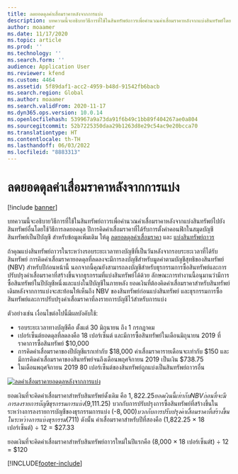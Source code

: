 ```yaml
---
title: ลดยอดดุลค่าเสื่อมราคาหลังจากการแบ่ง
description: บทความนี้จะอธิบายวิธีการที่ใช้ในสินทรัพย์ถาวรเพื่อคำนวณค่าเสื่อมราคาหลังจากแบ่งสินทรัพย์โดยใช้วิธีการลดยอดดุล
author: moaamer
ms.date: 11/17/2020
ms.topic: article
ms.prod: ''
ms.technology: ''
ms.search.form: ''
audience: Application User
ms.reviewer: kfend
ms.custom: 4464
ms.assetid: 5f89daf1-acc2-4959-b48d-91542fb6bacb
ms.search.region: Global
ms.author: moaamer
ms.search.validFrom: 2020-11-17
ms.dyn365.ops.version: 10.0.14
ms.openlocfilehash: 539967a9a73da91f6b49c1bb89f404267ae0a804
ms.sourcegitcommit: 52b7225350daa29b1263d8e29c54ac9e20bcca70
ms.translationtype: HT
ms.contentlocale: th-TH
ms.lasthandoff: 06/03/2022
ms.locfileid: "8883313"
---
```

# <a name="reduce-balance-depreciation-after-a-split"></a>ลดยอดดุลค่าเสื่อมราคาหลังจากการแบ่ง

[!include [banner](../includes/banner.md)]

บทความนี้จะอธิบายวิธีการที่ใช้ในสินทรัพย์ถาวรเพื่อคำนวณค่าเสื่อมราคาหลังจากแบ่งสินทรัพย์ไปยังสินทรัพย์อื่นโดยใช้วิธีการลดยอดดุล ปีการคิดค่าเสื่อมราคาที่ได้รับการตั้งค่าคอนฟิกในสมุดบัญชีสินทรัพย์เป็นปีบัญชี สำหรับข้อมูลเพิ่มเติม ให้ดู [ลดยอดดุลค่าเสื่อมราคา](reduce-balance-depreciation.md) และ [แบ่งสินทรัพย์ถาวร](tasks/split-fixed-asset.md)

ถ้าคุณแบ่งสินทรัพย์ถาวรในระหว่างรอบระยะเวลาทางบัญชีที่เป็นวันหลังจากรอบระยะเวลาที่ได้รับสินทรัพย์ การคิดค่าเสื่อมราคายอดดุลที่ลดลงจะมีการลงบัญชีสำหรับมูลค่าตามบัญชีสุทธิของสินทรัพย์ (NBV) สำหรับปีก่อนหน้านี้ นอกจากนี้คุณยังสามารถลงบัญชีสำหรับธุรกรรมการซื้อสินทรัพย์และการปรับปรุงค่าเสื่อมราคาที่สร้างขึ้นจากธุรกรรมที่แบ่งสินทรัพย์ได้ด้วย ลักษณะการทำงานนี้อนุมานว่ามีการซื้อสินทรัพย์ในปีบัญชีหนึ่งและแบ่งในปีบัญชีในภายหลัง ยอดเงินที่ต้องคิดค่าเสื่อมราคาสำหรับสินทรัพย์เดิมหลังจากการแบ่งจะสะท้อนให้เห็นถึง NBV ของสินทรัพย์ก่อนแบ่งสินทรัพย์ และธุรกรรมการซื้อสินทรัพย์และการปรับปรุงค่าเสื่อมราคาที่ลงรายการบัญชีไว้สำหรับการแบ่ง

ตัวอย่างเช่น เงื่อนไขต่อไปนี้มีผลบังคับใช้:

- รอบระยะเวลาทางบัญชีคือ ตั้งแต่ 30 มิถุนายน ถึง 1 กรกฎาคม
- เปอร์เซ็นต์ยอดดุลที่ลดลงคือ 18 เปอร์เซ็นต์ และมีการซื้อสินทรัพย์ในเดือนมิถุนายน 2019 ที่ราคาการซื้อสินทรัพย์ $10,000
- การคิดค่าเสื่อมราคาของปีบัญชีแรกเท่ากับ $18,000 ค่าเสื่อมราคารายเดือนจะเท่ากับ $150 และมีการคิดค่าเสื่อมราคาของสินทรัพย์จนถึงเดือนพฤศจิกายน 2019 เป็นเงิน $738.75
- ในเดือนพฤศจิกายน 2019 80 เปอร์เซ็นต์ของสินทรัพย์ถูกแบ่งเป็นสินทรัพย์ถาวรอื่น

[![ลดค่าเสื่อมราคายอดดุลหลังจากการแบ่ง](./media/reduce-balance-depreciation-after-split.png)](./media/reduce-balance-depreciation-after-split.png)

ยอดเงินที่จะคิดค่าเสื่อมราคาสำหรับสินทรัพย์ดั้งเดิม คือ $1,822.25 ยอดเงินนี้เท่ากับ NBV ก่อนที่จะมีการลงรายการบัญชีธุรกรรมการแบ่ง ($9,111.25) บวกกับการปรับปรุงการซื้อสินทรัพย์ที่สร้างขึ้นในระหว่างการลงรายการบัญชีของธุรกรรมการแบ่ง (-$8,000) บวกกับการปรับปรุงค่าเสื่อมราคาที่สร้างขึ้นในระหว่างการแบ่งธุรกรรม ($711) ดังนั้น ค่าเสื่อมราคาสำหรับปีที่สองคือ (1,822.25 × 18 เปอร์เซ็นต์) ÷ 12 = $27.33

ยอดเงินที่จะคิดค่าเสื่อมราคาสำหรับสินทรัพย์ถาวรใหม่ในปีแรกคือ (8,000 × 18 เปอร์เซ็นต์t) ÷ 12 = $120


[!INCLUDE[footer-include](../../includes/footer-banner.md)]
